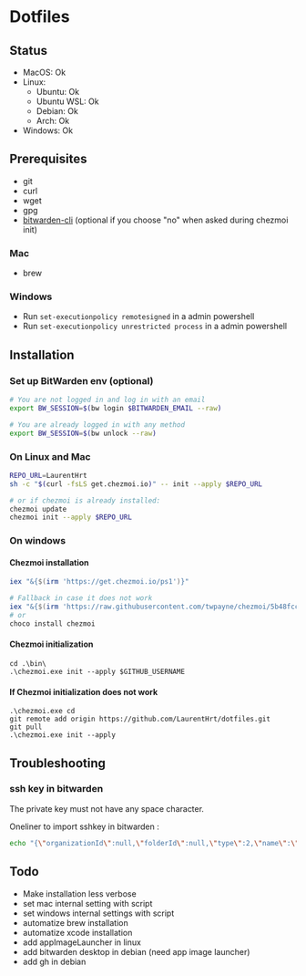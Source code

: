 # Dotfiles

## Status

- MacOS: Ok
- Linux:
  - Ubuntu: Ok
  - Ubuntu WSL: Ok
  - Debian: Ok
  - Arch: Ok
- Windows: Ok

## Prerequisites

- git
- curl
- wget
- gpg
- [bitwarden-cli](https://bitwarden.com/help/cli/) (optional if you choose "no" when asked during chezmoi init)

### Mac

- brew

### Windows

- Run `set-executionpolicy remotesigned` in a admin powershell
- Run `set-executionpolicy unrestricted process` in a admin powershell

## Installation

### Set up BitWarden env (optional)

```sh
# You are not logged in and log in with an email
export BW_SESSION=$(bw login $BITWARDEN_EMAIL --raw)

# You are already logged in with any method
export BW_SESSION=$(bw unlock --raw)
```

### On Linux and Mac

```sh
REPO_URL=LaurentHrt
sh -c "$(curl -fsLS get.chezmoi.io)" -- init --apply $REPO_URL

# or if chezmoi is already installed:
chezmoi update
chezmoi init --apply $REPO_URL
```

### On windows

#### Chezmoi installation

```ps1
iex "&{$(irm 'https://get.chezmoi.io/ps1')}"

# Fallback in case it does not work
iex "&{$(irm 'https://raw.githubusercontent.com/twpayne/chezmoi/5b48fccda9e8962a92621edfc2395bb2bc3b298a/assets/scripts/install.ps1')}"
# or
choco install chezmoi
```

#### Chezmoi initialization

```
cd .\bin\
.\chezmoi.exe init --apply $GITHUB_USERNAME
```

#### If Chezmoi initialization does not work

```
.\chezmoi.exe cd
git remote add origin https://github.com/LaurentHrt/dotfiles.git
git pull
.\chezmoi.exe init --apply

```

## Troubleshooting

### ssh key in bitwarden

The private key must not have any space character.

Oneliner to import sshkey in bitwarden :

```sh
echo "{\"organizationId\":null,\"folderId\":null,\"type\":2,\"name\":\"sshkey\",\"notes\":\"$(sed -e ':a' -e 'N' -e '$!ba' -e 's/\n/\\\\n/g' ~/.ssh/id_rsa)\",\"favorite\":false,\"fields\":[],\"login\":null,\"secureNote\":{\"type\":0},\"card\":null,\"identity\":null}" | bw encode | bw create item
```

## Todo

- Make installation less verbose
- set mac internal setting with script
- set windows internal settings with script
- automatize brew installation
- automatize xcode installation
- add appImageLauncher in linux
- add bitwarden desktop in debian (need app image launcher)
- add gh in debian
